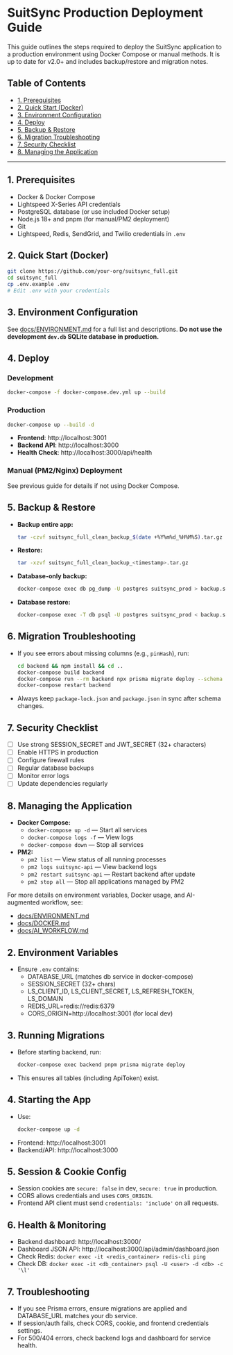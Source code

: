 # SuitSync Production Deployment Guide

This guide outlines the steps required to deploy the SuitSync application to a production environment using Docker Compose or manual methods. It is up to date for v2.0+ and includes backup/restore and migration notes.

## Table of Contents
- [1. Prerequisites](#1-prerequisites)
- [2. Quick Start (Docker)](#2-quick-start-docker)
- [3. Environment Configuration](#3-environment-configuration)
- [4. Deploy](#4-deploy)
- [5. Backup & Restore](#5-backup--restore)
- [6. Migration Troubleshooting](#6-migration-troubleshooting)
- [7. Security Checklist](#7-security-checklist)
- [8. Managing the Application](#8-managing-the-application)

---

## 1. Prerequisites
- Docker & Docker Compose
- Lightspeed X-Series API credentials
- PostgreSQL database (or use included Docker setup)
- Node.js 18+ and pnpm (for manual/PM2 deployment)
- Git
- Lightspeed, Redis, SendGrid, and Twilio credentials in `.env`

## 2. Quick Start (Docker)

```sh
git clone https://github.com/your-org/suitsync_full.git
cd suitsync_full
cp .env.example .env
# Edit .env with your credentials
```

## 3. Environment Configuration
See [docs/ENVIRONMENT.md](docs/ENVIRONMENT.md) for a full list and descriptions. **Do not use the development `dev.db` SQLite database in production.**

## 4. Deploy

### Development
```sh
docker-compose -f docker-compose.dev.yml up --build
```

### Production
```sh
docker-compose up --build -d
```
- **Frontend**: http://localhost:3001
- **Backend API**: http://localhost:3000
- **Health Check**: http://localhost:3000/api/health

### Manual (PM2/Nginx) Deployment
See previous guide for details if not using Docker Compose.

## 5. Backup & Restore
- **Backup entire app:**
  ```sh
  tar -czvf suitsync_full_clean_backup_$(date +%Y%m%d_%H%M%S).tar.gz .
  ```
- **Restore:**
  ```sh
  tar -xzvf suitsync_full_clean_backup_<timestamp>.tar.gz
  ```
- **Database-only backup:**
  ```sh
  docker-compose exec db pg_dump -U postgres suitsync_prod > backup.sql
  ```
- **Database restore:**
  ```sh
  docker-compose exec -T db psql -U postgres suitsync_prod < backup.sql
  ```

## 6. Migration Troubleshooting
- If you see errors about missing columns (e.g., `pinHash`), run:
  ```sh
  cd backend && npm install && cd ..
  docker-compose build backend
  docker-compose run --rm backend npx prisma migrate deploy --schema prisma/schema.prisma
  docker-compose restart backend
  ```
- Always keep `package-lock.json` and `package.json` in sync after schema changes.

## 7. Security Checklist
- [ ] Use strong SESSION_SECRET and JWT_SECRET (32+ characters)
- [ ] Enable HTTPS in production
- [ ] Configure firewall rules
- [ ] Regular database backups
- [ ] Monitor error logs
- [ ] Update dependencies regularly

## 8. Managing the Application
- **Docker Compose:**
  - `docker-compose up -d` — Start all services
  - `docker-compose logs -f` — View logs
  - `docker-compose down` — Stop all services
- **PM2:**
  - `pm2 list` — View status of all running processes
  - `pm2 logs suitsync-api` — View backend logs
  - `pm2 restart suitsync-api` — Restart backend after update
  - `pm2 stop all` — Stop all applications managed by PM2

For more details on environment variables, Docker usage, and AI-augmented workflow, see:
- [docs/ENVIRONMENT.md](docs/ENVIRONMENT.md)
- [docs/DOCKER.md](docs/DOCKER.md)
- [docs/AI_WORKFLOW.md](docs/AI_WORKFLOW.md)

## 2. Environment Variables
- Ensure `.env` contains:
  - DATABASE_URL (matches db service in docker-compose)
  - SESSION_SECRET (32+ chars)
  - LS_CLIENT_ID, LS_CLIENT_SECRET, LS_REFRESH_TOKEN, LS_DOMAIN
  - REDIS_URL=redis://redis:6379
  - CORS_ORIGIN=http://localhost:3001 (for local dev)

## 3. Running Migrations
- Before starting backend, run:
  ```sh
  docker-compose exec backend pnpm prisma migrate deploy
  ```
- This ensures all tables (including ApiToken) exist.

## 4. Starting the App
- Use:
  ```sh
  docker-compose up -d
  ```
- Frontend: http://localhost:3001
- Backend/API: http://localhost:3000

## 5. Session & Cookie Config
- Session cookies are `secure: false` in dev, `secure: true` in production.
- CORS allows credentials and uses `CORS_ORIGIN`.
- Frontend API client must send `credentials: 'include'` on all requests.

## 6. Health & Monitoring
- Backend dashboard: http://localhost:3000/
- Dashboard JSON API: http://localhost:3000/api/admin/dashboard.json
- Check Redis: `docker exec -it <redis_container> redis-cli ping`
- Check DB: `docker exec -it <db_container> psql -U <user> -d <db> -c '\l'`

## 7. Troubleshooting
- If you see Prisma errors, ensure migrations are applied and DATABASE_URL matches your db service.
- If session/auth fails, check CORS, cookie, and frontend credentials settings.
- For 500/404 errors, check backend logs and dashboard for service health. 